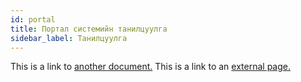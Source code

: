 ```yaml
---
id: portal
title: Портал системийн танилцуулга
sidebar_label: Танилцуулга
---
```


This is a link to [another document.](doc3.md) This is a link to an [external page.](http://www.example.com/)

